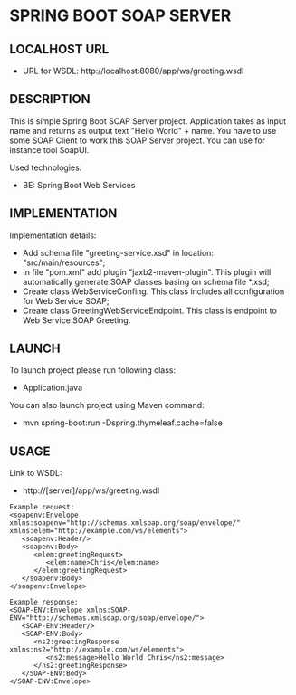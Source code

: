 SPRING BOOT SOAP SERVER
=======================


LOCALHOST URL
-------------

* URL for WSDL: http://localhost:8080/app/ws/greeting.wsdl


DESCRIPTION
-----------

This is simple Spring Boot SOAP Server project. Application takes as input name and returns as output text "Hello World" + name. 
You have to use some SOAP Client to work this SOAP Server project. You can use for instance tool SoapUI.

Used technologies:
* BE: Spring Boot Web Services


IMPLEMENTATION
--------------

Implementation details:
* Add schema file "greeting-service.xsd" in location: "src/main/resources";
* In file "pom.xml" add plugin "jaxb2-maven-plugin". This plugin will automatically generate SOAP classes basing on schema file *.xsd;
* Create class WebServiceConfing. This class includes all configuration for Web Service SOAP;
* Create class GreetingWebServiceEndpoint. This class is endpoint to Web Service SOAP Greeting.
  

LAUNCH
------

To launch project please run following class: 
* Application.java

You can also launch project using Maven command:
* mvn spring-boot:run -Dspring.thymeleaf.cache=false


USAGE
-----

Link to WSDL:
* http://[server]/app/ws/greeting.wsdl


```              
Example request:
<soapenv:Envelope xmlns:soapenv="http://schemas.xmlsoap.org/soap/envelope/" xmlns:elem="http://example.com/ws/elements">
   <soapenv:Header/>
   <soapenv:Body>
      <elem:greetingRequest>
         <elem:name>Chris</elem:name>
      </elem:greetingRequest>
   </soapenv:Body>
</soapenv:Envelope>

Example response:
<SOAP-ENV:Envelope xmlns:SOAP-ENV="http://schemas.xmlsoap.org/soap/envelope/">
   <SOAP-ENV:Header/>
   <SOAP-ENV:Body>
      <ns2:greetingResponse xmlns:ns2="http://example.com/ws/elements">
         <ns2:message>Hello World Chris</ns2:message>
      </ns2:greetingResponse>
   </SOAP-ENV:Body>
</SOAP-ENV:Envelope>
```  



